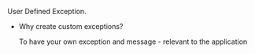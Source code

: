 
User Defined Exception.

- Why create custom exceptions?

    To have your own exception and message - relevant to the application
